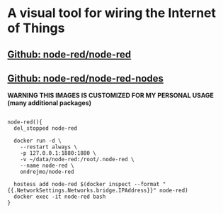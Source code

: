 # A visual tool for wiring the Internet of Things
## [Github: node-red/node-red](https://github.com/node-red/node-red)
## [Github: node-red/node-red-nodes](https://github.com/node-red/node-red-nodes)

**WARNING THIS IMAGES IS CUSTOMIZED FOR MY PERSONAL USAGE (many additional packages)**  

<pre>
<code>
node-red(){  
  del_stopped node-red  

  docker run -d \  
    --restart always \  
    -p 127.0.0.1:1880:1880 \  
    -v ~/data/node-red:/root/.node-red \  
    --name node-red \  
    ondrejmo/node-red  

  hostess add node-red $(docker inspect --format "{{.NetworkSettings.Networks.bridge.IPAddress}}" node-red)  
  docker exec -it node-red bash  
}  
</code>
</pre>
